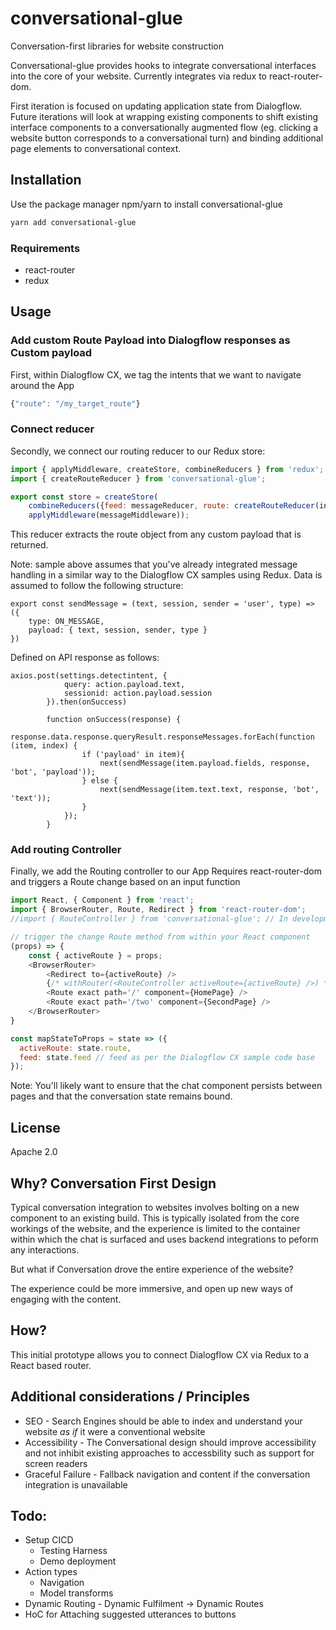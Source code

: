 # conversational-glue
Conversation-first libraries for website construction 

Conversational-glue provides hooks to integrate conversational interfaces into the core of your website. Currently integrates via redux to react-router-dom.

First iteration is focused on updating application state from Dialogflow. 
Future iterations will look at wrapping existing components to shift existing interface components to a conversationally augmented flow (eg. clicking a website button corresponds to a conversational turn) and binding additional page elements to conversational context.

## Installation
Use the package manager npm/yarn to install conversational-glue

```bash
yarn add conversational-glue
```

### Requirements
- react-router
- redux

## Usage

### Add custom Route Payload into Dialogflow responses as Custom payload
First, within Dialogflow CX, we tag the intents that we want to navigate around the App
```javascript
{"route": "/my_target_route"}
```

### Connect reducer
Secondly, we connect our routing reducer to our Redux store:
```javascript
import { applyMiddleware, createStore, combineReducers } from 'redux';
import { createRouteReducer } from 'conversational-glue';

export const store = createStore(
    combineReducers({feed: messageReducer, route: createRouteReducer(initState)}), 
    applyMiddleware(messageMiddleware));
```

This reducer extracts the route object from any custom payload that is returned.

Note: sample above assumes that you've already integrated message handling in a similar way to the Dialogflow CX samples using Redux. Data is assumed to follow the following structure:
```
export const sendMessage = (text, session, sender = 'user', type) => ({
    type: ON_MESSAGE,
    payload: { text, session, sender, type }
})
```
Defined on API response as follows:
```
axios.post(settings.detectintent, {
            query: action.payload.text,
            sessionid: action.payload.session
        }).then(onSuccess)
     
        function onSuccess(response) {
            response.data.response.queryResult.responseMessages.forEach(function (item, index) {
                if ('payload' in item){
                    next(sendMessage(item.payload.fields, response, 'bot', 'payload'));
                } else {
                    next(sendMessage(item.text.text, response, 'bot', 'text'));
                } 
            });
        }
```


### Add routing Controller
Finally, we add the Routing controller to our App
Requires react-router-dom and triggers a Route change based on an input function
``` javascript
import React, { Component } from 'react';
import { BrowserRouter, Route, Redirect } from 'react-router-dom';
//import { RouteController } from 'conversational-glue'; // In development

// trigger the change Route method from within your React component
(props) => {
    const { activeRoute } = props;
    <BrowserRouter>
        <Redirect to={activeRoute} />
        {/* withRouter(<RouteController activeRoute={activeRoute} />) */}
        <Route exact path='/' component={HomePage} />
        <Route exact path='/two' component={SecondPage} />
    </BrowserRouter>
}

const mapStateToProps = state => ({
  activeRoute: state.route,
  feed: state.feed // feed as per the Dialogflow CX sample code base
});

```

Note: You'll likely want to ensure that the chat component persists between pages and that the conversation state remains bound. 


## License
Apache 2.0

## Why? Conversation First Design
Typical conversation integration to websites involves bolting on a new component to an existing build. This is typically isolated from the core workings of the website, and the experience is limited to the container within which the chat is surfaced and uses backend integrations to peform any interactions.

But what if Conversation drove the entire experience of the website?

The experience could be more immersive, and open up new ways of engaging with the content. 

## How? 
This initial prototype allows you to connect Dialogflow CX via Redux to a React based router. 

## Additional considerations / Principles
- SEO - Search Engines should be able to index and understand your website _as if_ it were a conventional website
- Accessibility - The Conversational design should improve accessibility and not inhibit existing approaches to accessbility such as support for screen readers
- Graceful Failure - Fallback navigation and content if the conversation integration is unavailable

## Todo:
- Setup CICD
    - Testing Harness
    - Demo deployment
- Action types
    - Navigation
    - Model transforms
- Dynamic Routing - Dynamic Fulfilment -> Dynamic Routes
- HoC for Attaching suggested utterances to buttons